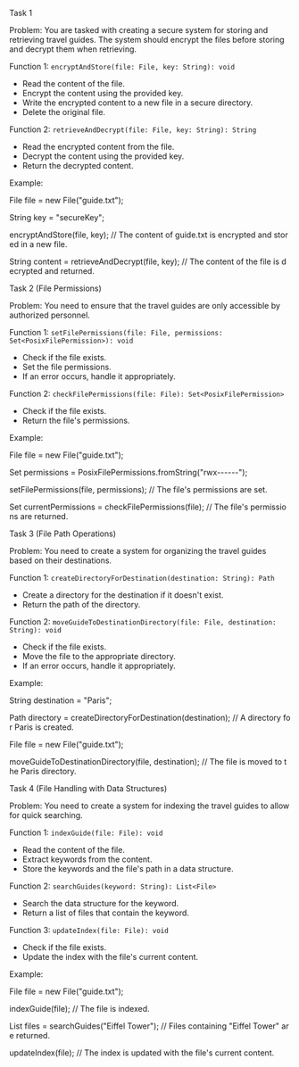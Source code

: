 Task 1

Problem: You are tasked with creating a secure system for storing and retrieving travel guides. The system should encrypt the files before storing and decrypt them when retrieving.

Function 1: `encryptAndStore(file: File, key: String): void`

- Read the content of the file.
- Encrypt the content using the provided key.
- Write the encrypted content to a new file in a secure directory.
- Delete the original file.

Function 2: `retrieveAndDecrypt(file: File, key: String): String`

- Read the encrypted content from the file.
- Decrypt the content using the provided key.
- Return the decrypted content.

Example:

File file = new File("guide.txt");

String key = "secureKey";

encryptAndStore(file, key); // The content of guide.txt is encrypted and stored in a new file.

String content = retrieveAndDecrypt(file, key); // The content of the file is decrypted and returned.

Task 2 (File Permissions)

Problem: You need to ensure that the travel guides are only accessible by authorized personnel.

Function 1: `setFilePermissions(file: File, permissions: Set<PosixFilePermission>): void`

- Check if the file exists.
- Set the file permissions.
- If an error occurs, handle it appropriately.

Function 2: `checkFilePermissions(file: File): Set<PosixFilePermission>`

- Check if the file exists.
- Return the file's permissions.

Example:

File file = new File("guide.txt");

Set<PosixFilePermission> permissions = PosixFilePermissions.fromString("rwx------");

setFilePermissions(file, permissions); // The file's permissions are set.

Set<PosixFilePermission> currentPermissions = checkFilePermissions(file); // The file's permissions are returned.

Task 3 (File Path Operations)

Problem: You need to create a system for organizing the travel guides based on their destinations.

Function 1: `createDirectoryForDestination(destination: String): Path`

- Create a directory for the destination if it doesn't exist.
- Return the path of the directory.

Function 2: `moveGuideToDestinationDirectory(file: File, destination: String): void`

- Check if the file exists.
- Move the file to the appropriate directory.
- If an error occurs, handle it appropriately.

Example:

String destination = "Paris";

Path directory = createDirectoryForDestination(destination); // A directory for Paris is created.

File file = new File("guide.txt");

moveGuideToDestinationDirectory(file, destination); // The file is moved to the Paris directory.

Task 4 (File Handling with Data Structures)

Problem: You need to create a system for indexing the travel guides to allow for quick searching.

Function 1: `indexGuide(file: File): void`

- Read the content of the file.
- Extract keywords from the content.
- Store the keywords and the file's path in a data structure.

Function 2: `searchGuides(keyword: String): List<File>`

- Search the data structure for the keyword.
- Return a list of files that contain the keyword.

Function 3: `updateIndex(file: File): void`

- Check if the file exists.
- Update the index with the file's current content.

Example:

File file = new File("guide.txt");

indexGuide(file); // The file is indexed.

List<File> files = searchGuides("Eiffel Tower"); // Files containing "Eiffel Tower" are returned.

updateIndex(file); // The index is updated with the file's current content.